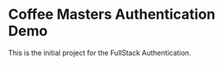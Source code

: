 # Coffee Masters Authentication Demo

This is the initial project for the FullStack Authentication.
